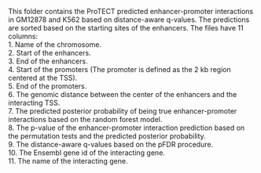 This folder contains the ProTECT predicted enhancer-promoter interactions in GM12878 and K562 based on distance-aware q-values. The predictions are sorted based on the starting sites of the enhancers.
The files have 11 columns:
<br />1. Name of the chromosome.
<br />2. Start of the enhancers.
<br />3. End of the enhancers.
<br />4. Start of the promoters (The promoter is defined as the 2 kb region centered at the TSS).
<br />5. End of the promoters.
<br />6. The genomic distance between the center of the enhancers and the interacting TSS.
<br />7. The predicted posterior probability of being true enhancer-promoter interactions based on the random forest model.
<br />8. The p-value of the enhancer-promoter interaction prediction based on the permutation tests and the predicted posterior probability.
<br />9. The distance-aware q-values based on the pFDR procedure.
<br />10. The Ensembl gene id of the interacting gene.
<br />11. The name of the interacting gene.
